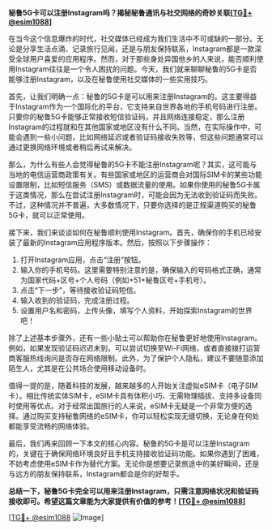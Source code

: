 **秘鲁5G卡可以注册Instagram吗？揭秘秘鲁通讯与社交网络的奇妙关联[[TG💪+ @esim1088](https://t.me/s/esim1088)]**

在当今这个信息爆炸的时代，社交媒体已经成为我们生活中不可或缺的一部分。无论是分享生活点滴、记录旅行见闻，还是与朋友保持联系，Instagram都是一款深受全球用户喜爱的应用程序。然而，对于那些身处异国他乡的人来说，能否顺利使用Instagram往往是一个令人困扰的问题。今天，我们就来聊聊秘鲁的5G卡是否能够注册Instagram，以及在秘鲁使用社交媒体的一些实用技巧。

首先，让我们明确一点：秘鲁的5G卡是可以用来注册Instagram的。这主要得益于Instagram作为一个国际化的平台，它支持来自世界各地的手机号码进行注册。只要你的秘鲁5G卡能够正常接收短信验证码，并且网络连接稳定，那么注册Instagram的过程就和在其他国家或地区没有什么不同。当然，在实际操作中，可能会遇到一些小问题，比如网络延迟或者验证码接收失败等，但这些问题通常可以通过更换网络环境或者稍后再试来解决。

那么，为什么有些人会觉得秘鲁的5G卡不能注册Instagram呢？其实，这可能与当地的电信运营商政策有关。有些国家或地区的运营商会对国际SIM卡的某些功能设置限制，比如短信服务（SMS）或数据流量的使用。如果你使用的秘鲁5G卡属于这类情况，那么在尝试注册Instagram时，可能会因为无法收到验证码而失败。不过，这种情况并不普遍，大多数情况下，只要你选择的是正规渠道购买的秘鲁5G卡，就可以正常使用。

接下来，我们来谈谈如何在秘鲁顺利使用Instagram。首先，确保你的手机已经安装了最新的Instagram应用程序版本。然后，按照以下步骤操作：

1. 打开Instagram应用，点击“注册”按钮。
2. 输入你的手机号码。这里需要特别注意的是，确保输入的号码格式正确，通常为国家代码+区号+个人号码（例如+51+秘鲁区号+手机号）。
3. 点击“下一步”，等待接收验证码短信。
4. 输入收到的验证码，完成注册过程。
5. 设置用户名和密码，上传头像，填写个人资料，开始探索Instagram的世界吧！

除了上述基本步骤外，还有一些小贴士可以帮助你在秘鲁更好地使用Instagram。例如，如果发现验证码迟迟未到，可以尝试切换至Wi-Fi网络，或者直接拨打运营商客服热线询问是否存在网络限制。此外，为了保护个人隐私，建议不要随意添加陌生人，尤其是在公共场合使用移动设备时。

值得一提的是，随着科技的发展，越来越多的人开始关注虚拟eSIM卡（电子SIM卡）。相比传统实体SIM卡，eSIM卡具有体积小巧、无需物理插拔、支持多设备同时使用等优点。对于经常出国旅行的人来说，eSIM卡无疑是一个非常方便的选择。通过购买支持秘鲁网络的eSIM卡，你可以轻松实现无缝切换，无论身在何处都能享受流畅的网络体验。

最后，我们再来回顾一下本文的核心内容。秘鲁的5G卡是可以注册Instagram的，关键在于确保网络环境良好且手机支持接收验证码功能。如果你遇到了困难，不妨考虑使用eSIM卡作为替代方案。无论你是想要记录旅途中的美好瞬间，还是与远方的朋友保持联系，Instagram都会是你的好帮手。

**总结一下，秘鲁5G卡完全可以用来注册Instagram，只需注意网络状况和验证码接收即可。希望这篇文章能为大家提供有价值的参考！[[TG💪+ @esim1088](https://t.me/s/esim1088)]**

[[TG💪+ @esim1088](https://t.me/s/esim1088) ![Image](https://i.postimg.cc/4NQfJmqS/Snipaste-2025-05-13-00-14-12.png)]